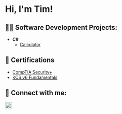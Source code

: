 <h1>Hi, I'm Tim!</h1>
                           
<h2>👨‍💻 Software Development Projects:</h2>

- <b>C#</b>
  - [Calculator](https://github.com/timothysimeone/calculator)

<h2>📄 Certifications</h2>
  
  - [CompTIA Security+](https://github.com/user-attachments/files/15506581/CompTIA.Security%2B.ce.certificate.pdf)
  - [KCS v6 Fundamentals](https://github.com/user-attachments/files/15506584/KCS_v6_Fundamentals_Certification.pdf)

<h2> 🤳 Connect with me:</h2>

[<img align="left" alt="TimothySimeone | LinkedIn" width="22px" src="https://cdn.jsdelivr.net/npm/simple-icons@v3/icons/linkedin.svg" />][linkedin]

[linkedin]: https://linkedin.com/in/timothy-simeone

<!--
**timothysimeone/timothysimeone** is a ✨ _special_ ✨ repository because its `README.md` (this file) appears on your GitHub profile.

Here are some ideas to get you started:

- 🔭 I’m currently working on ...
- 🌱 I’m currently learning ...
- 👯 I’m looking to collaborate on ...
- 🤔 I’m looking for help with ...
- 💬 Ask me about ...
- 📫 How to reach me: ...
- 😄 Pronouns: ...
- ⚡ Fun fact: ...
-->
